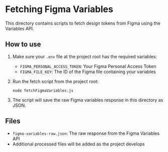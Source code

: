 # Fetching Figma Variables

This directory contains scripts to fetch design tokens from Figma using the Variables API.

## How to use

1. Make sure your `.env` file at the project root has the required variables:
   - `FIGMA_PERSONAL_ACCESS_TOKEN`: Your Figma Personal Access Token
   - `FIGMA_FILE_KEY`: The ID of the Figma file containing your variables

2. Run the fetch script from the project root:
   ```
   node fetchFigmaVariables.js
   ```

3. The script will save the raw Figma variables response in this directory as JSON.

## Files

- `figma-variables-raw.json`: The raw response from the Figma Variables API
- Additional processed files will be added as the project develops
